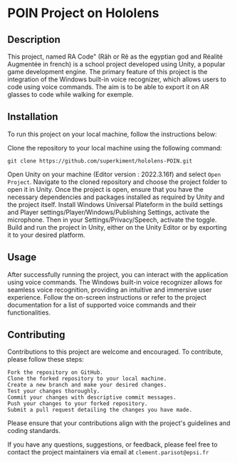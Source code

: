 # POIN Project on Hololens
 
## Description

This project, named RA Code" (Râh or Rê as the egyptian god and Réalité Augmentée in french) is a school project developed using Unity, a popular game development engine. The primary feature of this project is the integration of the Windows built-in voice recognizer, which allows users to code using voice commands. The aim is to be able to export it on AR glasses to code while walking for exemple.

## Installation

To run this project on your local machine, follow the instructions below:

Clone the repository to your local machine using the following command:
```
git clone https://github.com/superkiment/hololens-POIN.git
```
Open Unity on your machine (Editor version : 2022.3.16f) and select `Open Project`.
Navigate to the cloned repository and choose the project folder to open it in Unity.
Once the project is open, ensure that you have the necessary dependencies and packages installed as required by Unity and the project itself.
Install Windows Universal Plateform in the build settings and Player settings/Player/Windows/Publishing Settings, activate the microphone.
Then in your Settings/Privacy/Speech, activate the toggle.
Build and run the project in Unity, either on the Unity Editor or by exporting it to your desired platform.

## Usage

After successfully running the project, you can interact with the application using voice commands. The Windows built-in voice recognizer allows for seamless voice recognition, providing an intuitive and immersive user experience. Follow the on-screen instructions or refer to the project documentation for a list of supported voice commands and their functionalities.

## Contributing

Contributions to this project are welcome and encouraged. To contribute, please follow these steps:

    Fork the repository on GitHub.
    Clone the forked repository to your local machine.
    Create a new branch and make your desired changes.
    Test your changes thoroughly.
    Commit your changes with descriptive commit messages.
    Push your changes to your forked repository.
    Submit a pull request detailing the changes you have made.

Please ensure that your contributions align with the project's guidelines and coding standards.

If you have any questions, suggestions, or feedback, please feel free to contact the project maintainers via email at `clement.parisot@epsi.fr`
